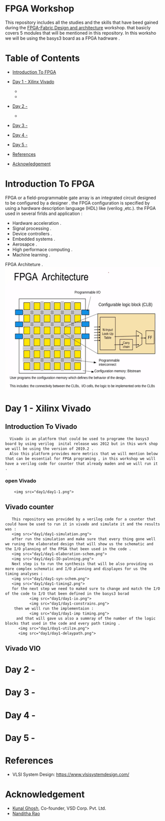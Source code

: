 # FPGA Workshop
  This repository includes all the studies and the skills that have beed gained during the [FPGA-Fabric,Design and architecture](https://www.vlsisystemdesign.com/fpga/?utm_term=582784&utm_content=educational&utm_source=email-sendgrid&utm_medium=382714&utm_campaign=2022-12-05) workshop. that basicly covers 5 modules that will be mentioned in this repository. In this worksho we will be using the basys3 board as a FPGA hadrware .
  


# Table of Contents
  - [Introduction To FPGA](#introduction-to-FPGA)
  - [Day 1 - Xilinx Vivado](#day-1---Xilinx-Vivado)
    - [](#)
    - [](#)
  - [Day 2 - ](#day-2---)
    - [](#)
     
  - [Day 3 - ](#day-3---)
    
  - [Day 4 - ](#day-4---)
    
  - [Day 5 - ](#day-5---)
   
  - [References](#references)
  - [Acknowledgement](#acknowledgement)
 
# Introduction To FPGA
  FPGA or a field-programmable gate array is an integrated circuit designed to be configured by a designer . the FPGA configuration is specified by using a hardware 
description language (HDL) like (verilog ,etc.).
the FPGA used in several firlds and application :
   - Hardware acceleration .
   - Signal processing .
   - Device controllers .
   - Embedded systems .
   - Aerosapce .
   - High performace computing .
   - Machine learning .
 
 FPGA Architeture .
    <img src="day1/archi.png">
 

  
# Day 1 - Xilinx Vivado
  ## Introduction To Vivado 
      Vivado is an platform that could be used to programe the basys3 board by using verilog  inital release was 2012 but in this work shop we will be using the version of 2019.2 .
      Also this platform provides more metrics that we will mention below that can be essential for FPGA programing , in this workshop we will have a verilog code for counter that already maden and we will run it .
   ### open Vivado 
        <img src="day1/day1-1.png">
    
   ## Vivado counter
       This repository was provided by a verilog code for a counter that could have be used to run it in vivado and simulate it and the results was :
       <img src="day1/day1-simulation.png">
       after run the simulation and make sure that every thing gone well we runing the elaborated design that will show us the schematic and the I/O planning of the FPGA that been used in the code .
       <img src="day1/day1-elaboration-schem.png">
       <img src="day1/day1-IO-palnning.png">
       Next step is to run the synthesis that will be also providing us more complex schematic and I/O planning and displayes for us the timing analyses :
       <img src="day1/day1-syn-schem.png">
       <img src="day1/day1-timing2.png">
       for the next step we need to maked sure to change and match the I/O of the code to I/O that been defined in the basys3 borad  
               <img src="day1/day1-io.png">
               <img src="day1/day1-constrains.png">
        then we will run the implementaion :
               <img src="day1/day1-imp timing.png">
         and that will gave us also a summray of the number of the logic blocks that used in the code and every path timing .
          <img src="day1/day1-utilze.png">
          <img src="day1/day1-delaypath.png">
   ## Vivado VIO

   
      
  

 
 
# Day 2 - 
 
 
# Day 3 - 


# Day 4 -


# Day 5 - 


  

   
# References
  - VLSI System Design: https://www.vlsisystemdesign.com/
 

# Acknowledgement
  - [Kunal Ghosh](https://github.com/kunalg123), Co-founder, VSD Corp. Pvt. Ltd.
  - [Nanditha Rao](https://github.com/nandithaec)
